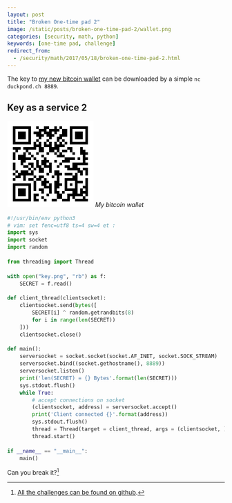 ```yaml
---
layout: post
title: "Broken One-time pad 2"
image: /static/posts/broken-one-time-pad-2/wallet.png
categories: [security, math, python]
keywords: [one-time pad, challenge]
redirect_from:
  - /security/math/2017/05/18/broken-one-time-pad-2.html
---
```


The key to [my new bitcoin wallet](https://blockchain.info/address/15DLuxjMPhYwyHUSXR7APSAiaHBbCKfpsr) can be downloaded by a simple `nc duckpond.ch 8889`.

## Key as a service 2

![QR-Code wallet](/static/posts/broken-one-time-pad-2/wallet.png)
*My bitcoin wallet*

```python
#!/usr/bin/env python3
# vim: set fenc=utf8 ts=4 sw=4 et :
import sys
import socket
import random

from threading import Thread

with open("key.png", "rb") as f:
    SECRET = f.read()

def client_thread(clientsocket):
    clientsocket.send(bytes([
        SECRET[i] ^ random.getrandbits(8)
        for i in range(len(SECRET))
    ]))
    clientsocket.close()

def main():
    serversocket = socket.socket(socket.AF_INET, socket.SOCK_STREAM)
    serversocket.bind((socket.gethostname(), 8889))
    serversocket.listen()
    print('len(SECRET) = {} Bytes'.format(len(SECRET)))
    sys.stdout.flush()
    while True:
        # accept connections on socket
        (clientsocket, address) = serversocket.accept()
        print('Client connected {}'.format(address))
        sys.stdout.flush()
        thread = Thread(target = client_thread, args = (clientsocket, ))
        thread.start()

if __name__ == "__main__":
    main()
```

Can you break it?[^1]


[^1]:[All the challenges can be found on github](https://github.com/Enteee/duckpond.ch/tree/master/_env/challenges).
